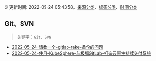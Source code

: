 :alarm_clock: 更新时间: 2022-05-24 05:43:58。[来源分类](../README.md)、[标签分类](../TAGS.md)、[时间分类](../TIMELINE.md)

## Git、SVN


> 关键字：`Git`、`SVN`



- [2022-05-24-请教一个-gitlab-rake-备份的问题](https://www.v2ex.com/t/854902) 
- [2022-05-24-使用-KubeSphere-与极狐GitLab-打造云原生持续交付系统](https://toutiao.io/k/dnatzuc) 